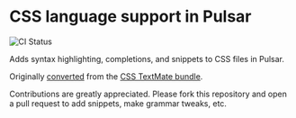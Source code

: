 # CSS language support in Pulsar
![CI Status](https://github.com/atom/language-css/actions/workflows/main.yml/badge.svg)

Adds syntax highlighting, completions, and snippets to CSS files in Pulsar.

Originally [converted](https://pulsar-edit.dev/docs/launch-manual/sections/core-hacking/#converting-from-textmate)
from the [CSS TextMate bundle](https://github.com/textmate/css.tmbundle).

Contributions are greatly appreciated. Please fork this repository and open a
pull request to add snippets, make grammar tweaks, etc.

